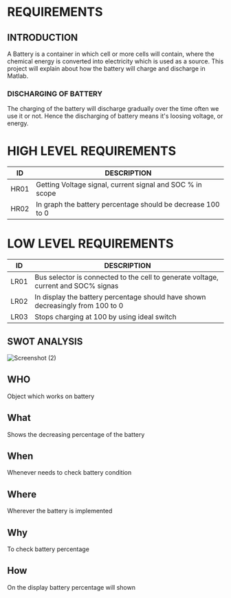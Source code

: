 # REQUIREMENTS
## INTRODUCTION
A Battery is a container in which cell or more cells will contain, where the chemical energy is converted into electricity 
which is used as a source. This project will explain about how the battery will charge and discharge in Matlab.
### DISCHARGING OF BATTERY
The charging of the battery will discharge gradually over the time often we use it or not. Hence the discharging of battery means
it's loosing voltage, or energy.





# HIGH LEVEL REQUIREMENTS

| ID | DESCRIPTION | 
| --- | --- |
| HR01 | Getting Voltage signal, current signal and SOC % in scope |
| HR02 | In graph the battery percentage should be decrease 100 to 0 |

# LOW LEVEL REQUIREMENTS

| ID | DESCRIPTION |
| --- | --- |
| LR01 | Bus selector is connected to the cell to generate voltage, current and SOC% signas | 
| LR02 | In display the battery percentage should have shown decreasingly from 100 to 0 |
| LR03 | Stops charging at 100 by using ideal switch |

## SWOT ANALYSIS
![Screenshot (2)](https://user-images.githubusercontent.com/98849090/160076798-a94e9288-e74a-46de-ac36-7c9cdeaf60a0.png)


## WHO
Object which works on battery
## What
Shows the decreasing percentage of the battery
## When
Whenever needs to check battery condition
## Where
Wherever the battery is implemented
## Why 
To check battery percentage 
## How
On the display battery percentage will shown
